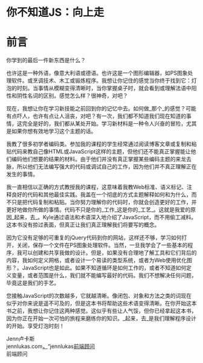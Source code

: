 
# 你不知道JS：向上走

# 前言

你学到的最后一件新东西是什么？

也许这是一种外语，像意大利语或德语。也许这是一个图形编辑器，如PS图象处理软件。或烹调技术、木工或锻炼程序。我想让你记住的感觉当你终于找到它：灯泡的时刻。当事情从模糊变得清晰时，当你掌握桌子时，就会看到或理解法语中阳性和阴性名词的区别。感觉怎么样？很神奇，对吧？

现在，我想让你在学习新技能之前回到你的记忆中去。如何做_那个_的感觉？可能有点吓人，也许有点让人沮丧，对吧？有一次，我们都不知道我们现在知道的事情，这完全是好的，我们都从某处开始。学习新材料是一种令人兴奋的冒险，尤其是如果你想有效地学习这个主题的话。

我教了很多初学者编码类。参加我的课程的学生经常通过阅读博客文章或复制和粘贴代码来教自己像HTML或JavaScript这样的主题，但他们还不能真正掌握能让他们编码他们想要的结果的材料。由于他们并没有真正掌握某些编码主题的来龙去脉，所以他们无法编写强大的代码或调试自己的工作，因为他们并不真正理解正在发生的事情。

我一直相信以正确的方式教授我的课程，这意味着我教Web标准、语义标记、注释良好的代码和其他最佳实践。我盖在一个彻底的方式主题解释如何和为什么，而不只是把代码复制和粘贴。当你努力理解你的代码时，你就会创造更好的工作，并更好地做你所做的事情。代码不只是你的_工作_这是你的_工艺_。这就是我爱的原因_起来，去_。Kyle通过语法和术语深入地介绍了JavaScript，而不用偷工减料。这本书没有掠过表面，但真正让我们真正理解我们将要写的概念。

因为它没有足够的可重复的jQuery代码到你的网站，这样还不够，学习如何打开，关闭，保存一个文件在PS图象处理软件。当然，一旦我学会了一些基本的程序，我可以创建和共享我做的设计。但是，如果没有合理地了解工具和它们背后的内容，我如何定义网格，或者设计一个易读的类型系统，或者为Web使用优化图形？。JavaScript也是如此。如果不知道循环是如何工作的，或者不知道如何定义变量，或者范围是什么，我们就不能编写最好的代码。我们不想解决任何问题，毕竟这是我们的手艺。

您接触JavaScript的次数越多，它就越清晰。像闭包、对象和方法之类的词现在似乎对你来说是遥不可及的，但是这本书将帮助这些术语变得清晰。在你开始这本书之前，我想让你记住这两种感觉。这似乎有些让人气馁，但你已经拿起这本书，因为你正在开始一次可怕的旅程来磨练你的知识。_起来，去_是我们理解程序设计的开始。享受灯泡时刻！

Jenn卢卡斯<br>jennlukas.com[，](http://jennlukas.com/)“jennlukas[前端顾问](https://twitter.com/jennlukas)<br>前端顾问
